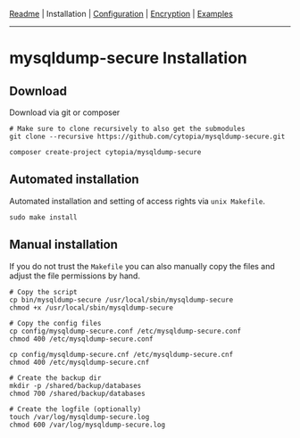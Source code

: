 [Readme](https://github.com/cytopia/mysqldump-secure/blob/master/README.md) |
Installation |
[Configuration](https://github.com/cytopia/mysqldump-secure/blob/master/doc/SETUP.md) |
[Encryption](https://github.com/cytopia/mysqldump-secure/blob/master/doc/ENCRYPTION.md) |
[Examples](https://github.com/cytopia/mysqldump-secure/blob/master/doc/EXAMPLES.md)

---

# mysqldump-secure Installation

## Download

Download via git or composer
```shell
# Make sure to clone recursively to also get the submodules
git clone --recursive https://github.com/cytopia/mysqldump-secure.git
```

```shell
composer create-project cytopia/mysqldump-secure
```

## Automated installation
Automated installation and setting of access rights via `unix Makefile`.
```shell
sudo make install
```

## Manual installation
If you do not trust the `Makefile` you can also manually copy the files and adjust the file permissions by hand.
```shell
# Copy the script
cp bin/mysqldump-secure /usr/local/sbin/mysqldump-secure
chmod +x /usr/local/sbin/mysqldump-secure

# Copy the config files
cp config/mysqldump-secure.conf /etc/mysqldump-secure.conf
chmod 400 /etc/mysqldump-secure.conf

cp config/mysqldump-secure.cnf /etc/mysqldump-secure.cnf
chmod 400 /etc/mysqldump-secure.cnf

# Create the backup dir
mkdir -p /shared/backup/databases
chmod 700 /shared/backup/databases

# Create the logfile (optionally)
touch /var/log/mysqldump-secure.log
chmod 600 /var/log/mysqldump-secure.log
```


